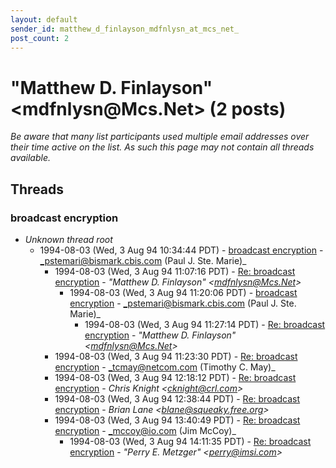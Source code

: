 ```yaml
---
layout: default
sender_id: matthew_d_finlayson_mdfnlysn_at_mcs_net_
post_count: 2
---
```


# "Matthew D. Finlayson" <mdfnlysn<span>@</span>Mcs.Net> (2 posts)

_Be aware that many list participants used multiple email addresses over their time active on the list. As such this page may not contain all threads available._

## Threads

### broadcast encryption
+ _Unknown thread root_
  + 1994-08-03 (Wed, 3 Aug 94 10:34:44 PDT) - [broadcast encryption](/archive/1994/08/1a87d37e7bf4808c76823091e280d82b4675d257bdccd13194960ca81ddce1c3) - _pstemari@bismark.cbis.com (Paul J. Ste. Marie)_
    + 1994-08-03 (Wed, 3 Aug 94 11:07:16 PDT) - [Re: broadcast encryption](/archive/1994/08/15e1083ef840a564a149021da52d7410857dd33ea2a9f07f4550fb0a653e0290) - _"Matthew D. Finlayson" \<mdfnlysn@Mcs.Net\>_
      + 1994-08-03 (Wed, 3 Aug 94 11:20:06 PDT) - [broadcast encryption](/archive/1994/08/8dd65f306b597474613afa2b1eab9cd21f1cf5c26283727d95cf0408a46b0831) - _pstemari@bismark.cbis.com (Paul J. Ste. Marie)_
        + 1994-08-03 (Wed, 3 Aug 94 11:27:14 PDT) - [Re: broadcast encryption](/archive/1994/08/c3cb4fb5af128391452316ef0f53658e6ffa1bda41de5f3863e5ea24f3bbccca) - _"Matthew D. Finlayson" \<mdfnlysn@Mcs.Net\>_
    + 1994-08-03 (Wed, 3 Aug 94 11:23:30 PDT) - [Re: broadcast encryption](/archive/1994/08/2234e27422928298e01c737d4d48f9a152a03b01c09dcfec861e84074b8b0c5e) - _tcmay@netcom.com (Timothy C. May)_
    + 1994-08-03 (Wed, 3 Aug 94 12:18:12 PDT) - [Re: broadcast encryption](/archive/1994/08/286324a311787b6c1cec6afea1f39858e3369090884e1809f6cb84758d35b633) - _Chris Knight \<cknight@crl.com\>_
    + 1994-08-03 (Wed, 3 Aug 94 12:38:44 PDT) - [Re: broadcast encryption](/archive/1994/08/9d5561ca434575714d74f776aaa410aeac9465ec06177bd814df2b53f9abe007) - _Brian Lane \<blane@squeaky.free.org\>_
    + 1994-08-03 (Wed, 3 Aug 94 13:40:49 PDT) - [Re: broadcast encryption](/archive/1994/08/88f04fe34ff8f3c357fc4da8e19f31d86da005145a6c587d126ffbc7e0c541d8) - _mccoy@io.com (Jim McCoy)_
      + 1994-08-03 (Wed, 3 Aug 94 14:11:35 PDT) - [Re: broadcast encryption](/archive/1994/08/33e446ab21a03417564d4128150ce7f8c556e15b0f6414cd1ee68226e9646eaf) - _"Perry E. Metzger" \<perry@imsi.com\>_

